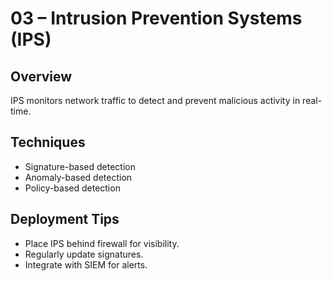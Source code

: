 # 03 – Intrusion Prevention Systems (IPS)

## Overview
IPS monitors network traffic to detect and prevent malicious activity in real-time.

## Techniques
- Signature-based detection
- Anomaly-based detection
- Policy-based detection

## Deployment Tips
- Place IPS behind firewall for visibility.
- Regularly update signatures.
- Integrate with SIEM for alerts.
